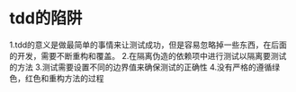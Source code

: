 # tdd的陷阱

1.tdd的意义是做最简单的事情来让测试成功，但是容易忽略掉一些东西，在后面的开发，需要不断重构和覆盖。
2.在隔离伪造的依赖项中进行测试以隔离要测试的方法
3.测试需要设置不同的边界值来确保测试的正确性
4.没有严格的遵循绿色，红色和重构方法的过程
